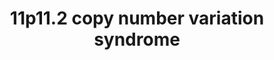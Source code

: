 ---
annotations:
- id: DOID:0111687
  parent: genetic disease
  type: Disease Ontology
  value: Potocki-Shaffer syndrome
- id: PW:0000013
  parent: disease pathway
  type: Pathway Ontology
  value: disease pathway
authors:
- Melrose2023
- Fehrhart
- Ash iyer
- Egonw
- Eweitz
citedin: ''
communities:
- Diseases
- ONTOX
- RareDiseases
description: 'The molecular pathways of genes located at the region 11p11.2. A deletion
  in 11p11.2 can cause the Potocki-Shaffer syndrome (MIM # 601224) which is characterised
  by malformations in the heart, kidney and urinary tract. The chromosomal location
  was taken from Kirov et al. 2014 and literature cited there (chr11:43940000-46020000,
  GRCh37). '
last-edited: 2024-07-22
ndex: null
organisms:
- Homo sapiens
redirect_from:
- /index.php/Pathway:WP5348
- /instance/WP5348
- /instance/WP5348_r134455
revision: r134455
schema-jsonld:
- '@context': https://schema.org/
  '@id': https://wikipathways.github.io/pathways/WP5348.html
  '@type': Dataset
  creator:
    '@type': Organization
    name: WikiPathways
  description: 'The molecular pathways of genes located at the region 11p11.2. A deletion
    in 11p11.2 can cause the Potocki-Shaffer syndrome (MIM # 601224) which is characterised
    by malformations in the heart, kidney and urinary tract. The chromosomal location
    was taken from Kirov et al. 2014 and literature cited there (chr11:43940000-46020000,
    GRCh37). '
  keywords:
  - 2-oxoglutarate
  - 3'-phospho-5'-adenylyl sulfate
  - 3-O-{[(1ÃƒÂ¢Ã¢â‚¬Â Ã¢â‚¬â„¢4)-ÃƒÅ½Ã‚Â²-D-GlcA-(1ÃƒÂ¢Ã¢â‚¬Â Ã¢â‚¬â„¢4)-ÃƒÅ½Ã‚Â±-D-GlcNAc](n)-(1ÃƒÂ¢Ã¢â‚¬Â Ã¢â‚¬â„¢4)-ÃƒÅ½Ã‚Â²-D-GlcA-(1ÃƒÂ¢Ã¢â‚¬Â Ã¢â‚¬â„¢3)-ÃƒÅ½Ã‚Â²-D-Gal-(1ÃƒÂ¢Ã¢â‚¬Â Ã¢â‚¬â„¢3)-ÃƒÅ½Ã‚Â²-D-Gal-(1ÃƒÂ¢Ã¢â‚¬Â Ã¢â‚¬â„¢4)-ÃƒÅ½Ã‚Â²-D-Xyl}-L-seryl-[protein]
  - 3-O-{ÃƒÅ½Ã‚Â±-D-GlcNAc-[(1ÃƒÂ¢Ã¢â‚¬Â Ã¢â‚¬â„¢4)-ÃƒÅ½Ã‚Â²-D-GlcA-(1ÃƒÂ¢Ã¢â‚¬Â Ã¢â‚¬â„¢4)-ÃƒÅ½Ã‚Â±-D-GlcNAc](n)-(1ÃƒÂ¢Ã¢â‚¬Â Ã¢â‚¬â„¢4)-ÃƒÅ½Ã‚Â²-D-GlcA-(1ÃƒÂ¢Ã¢â‚¬Â Ã¢â‚¬â„¢3)-ÃƒÅ½Ã‚Â²-D-Gal-(1ÃƒÂ¢Ã¢â‚¬Â Ã¢â‚¬â„¢3)-ÃƒÅ½Ã‚Â²-D-Gal-(1ÃƒÂ¢Ã¢â‚¬Â Ã¢â‚¬â„¢4)-ÃƒÅ½Ã‚Â²-D-Xyl}-L-seryl-[protein]
  - ACCS
  - ALKBH3
  - ALX4
  - AMP residue
  - Alpha-Dystroglycan
  - B3GNT7
  - B4GALT4
  - B4GAT1
  - BMAL1
  - C11orf94
  - C11orf96
  - CD151
  - CD19
  - CD4
  - CD53
  - CD63
  - CD82
  - CHST1
  - CHST6
  - CLOCK
  - CO2
  - CRY2
  - EXT1
  - EXT2
  - Fe2+
  - GDP-b-L-fucose (in)
  - GDP-b-L-fucose (out)
  - GLI3
  - GMP (in)
  - GMP (out)
  - HBEGF
  - HLA-DMA
  - HLA-DMB
  - HLA-DRA
  - IGSF8
  - ITGA3
  - ITGA4
  - ITGA6
  - ITGB1
  - ITGB2
  - IZUMO1
  - Keratan
  - L-vinylglycine
  - LARGE2
  - LEF1
  - LGALS3BP
  - MAPK8IP1
  - MS4A1
  - Mg2+
  - NDST1
  - NRXN1
  - O2
  - PEX16
  - PHF21A
  - PMP34
  - PRDM11
  - Pex3
  - REST
  - SDCBP
  - SHH
  - SLC35C1
  - SPPL2C
  - SYT13
  - Syndecan
  - TIMP1
  - TP53
  - TP53I11
  - TSPAN18
  - UDP
  - UDP-N-acetyl-alpha-D-glucosamine
  - VANGL1
  - adenosine 3',5'-bisphosphate
  - an N1-methyladenosine in mRNA
  - formaldehyde
  - keratan 6'-sulfate
  - succinate
  license: CC0
  name: '11p11.2 copy number variation syndrome '
seo: CreativeWork
title: '11p11.2 copy number variation syndrome '
wpid: WP5348
---